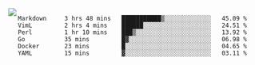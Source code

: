 

<a href="https://github.com/anuraghazra/github-readme-stats">
  <img align="left" src="https://github-readme-stats.vercel.app/api?username=kfly8&count_private=true&show_icons=true&theme=calm" />
</a>


<!--START_SECTION:waka-->

```text
Markdown     3 hrs 48 mins   ███████████▒░░░░░░░░░░░░░   45.09 %
VimL         2 hrs 4 mins    ██████░░░░░░░░░░░░░░░░░░░   24.51 %
Perl         1 hr 10 mins    ███▒░░░░░░░░░░░░░░░░░░░░░   13.92 %
Go           35 mins         █▓░░░░░░░░░░░░░░░░░░░░░░░   06.98 %
Docker       23 mins         █░░░░░░░░░░░░░░░░░░░░░░░░   04.65 %
YAML         15 mins         ▓░░░░░░░░░░░░░░░░░░░░░░░░   03.11 %
```

<!--END_SECTION:waka-->
